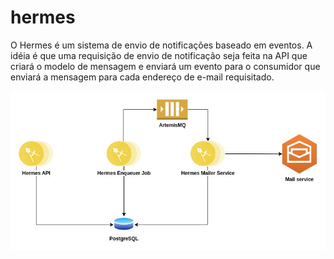 # hermes

O Hermes é um sistema de envio de notificações baseado em eventos.
A idéia é que uma requisição de envio de notificação seja feita na API que criará o modelo de mensagem e enviará um evento para o consumidor que enviará a mensagem para cada endereço de e-mail requisitado.

![Arquitetura inicial do projeto](docs/hermes-doc.jpg "Arquitetura inicial do projeto")